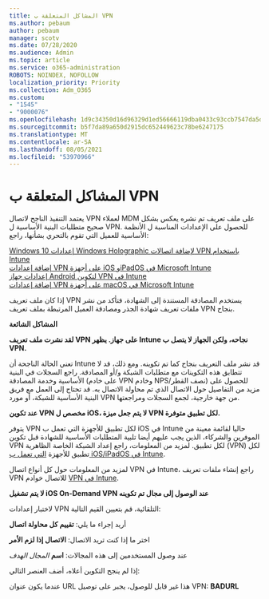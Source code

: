```yaml
---
title: المشاكل المتعلقة ب VPN
ms.author: pebaum
author: pebaum
manager: scotv
ms.date: 07/28/2020
ms.audience: Admin
ms.topic: article
ms.service: o365-administration
ROBOTS: NOINDEX, NOFOLLOW
localization_priority: Priority
ms.collection: Adm_O365
ms.custom:
- "1545"
- "9000076"
ms.openlocfilehash: 1d9c34350d16d96329d1ed56666119dba0433c93ccb7547da5dba4894531e1b4
ms.sourcegitcommit: b5f7da89a650d2915dc652449623c78be6247175
ms.translationtype: MT
ms.contentlocale: ar-SA
ms.lasthandoff: 08/05/2021
ms.locfileid: "53970966"
---
```

# <a name="vpn-related-issues"></a>المشاكل المتعلقة ب VPN

يعتمد التنفيذ الناجح لاتصال VPN لعملاء MDM على ملف تعريف تم نشره يعكس بشكل صحيح متطلبات البنية الأساسية ل VPN. للحصول على الإعدادات المناسبة ل الأنظمة الأساسية للعميل التي تقوم بالتحري بشأنها، راجع: 

[Windows 10 إعدادات Windows Holographic لإضافة اتصالات VPN باستخدام Intune](https://docs.microsoft.com/intune/vpn-settings-windows-10)  
[إضافة إعدادات VPN على أجهزة iOS وiPadOS في Microsoft Intune](https://docs.microsoft.com/intune/vpn-settings-ios)  
[إعدادات جهاز Android لتكوين VPN في Intune](https://docs.microsoft.com/intune/vpn-settings-android)  
[إضافة إعدادات VPN على أجهزة macOS في Microsoft Intune](https://docs.microsoft.com/mem/intune/configuration/vpn-settings-macos)

إذا كان ملف تعريف VPN يستخدم المصادقة المستندة إلى الشهادة، فتأكد من نشر ملفات تعريف شهادة الجذر ومصادقة العميل المرتبطة بملف تعريف VPN بنجاح.

**المشاكل الشائعة**

**لقد نشرت ملف تعريف VPN على جهاز. يظهر Intune نجاحه، ولكن الجهاز لا يتصل ب VPN.**

تعني الحالة الناجحة أن Intune قد نشر ملف التعريف بنجاح كما تم تكوينه. ومع ذلك، قد لا تتطابق هذه التكوينات مع متطلبات الشبكة و/أو المصادقة. راجع السجلات في البنية الأساسية وخدمة المصادقة (على خادم VPN وخادم NPS/نصف القطر) للحصول على مزيد من التفاصيل حول الاتصال الذي تم محاولة الاتصال به. قد تحتاج إلى العمل مع فريق البنية الأساسية للشبكة، أو مورد VPN من جهة خارجية، لجمع السجلات ومراجعتها.

**عند تكوين VPN مخصص ل iOS، لا يتم جعل ميزة VPN لكل تطبيق متوفرة.**

يتوفر VPN لكل تطبيق للأجهزة التي تعمل ب iOS في Intune حاليا لقائمة معينة من الموفرين والشركاء، الذين يجب عليهم أيضا تلبية المتطلبات الأساسية للشهادة قبل تكوين VPN لكل تطبيق. لمزيد من المعلومات، راجع إعداد الشبكة الخاصة الظاهرية (VPN) لكل تطبيق للأجهزة [التي تعمل ب iOS/iPadOS في Intune](https://docs.microsoft.com/intune/vpn-setting-configure-per-app). 

لمزيد من المعلومات حول كل أنواع اتصال VPN في Intune، راجع إنشاء ملفات تعريف VPN للاتصال خوادم [VPN في Intune](https://docs.microsoft.com/intune/vpn-settings-configure).  

**لا يتم تشغيل iOS On-Demand VPN عند الوصول إلى مجال تم تكوينه**

لاختبار إعدادات VPN التلقائية، قم بتعيين القيم التالية:

أريد إجراء ما يلي: **تقييم كل محاولة اتصال** 

اختر ما إذا كنت تريد الاتصال: **الاتصال إذا لزم الأمر**

عند وصول المستخدمين إلى هذه المجالات: **اسم** *المجال الهدف*

إذا لم ينجح التكوين أعلاه، أضف العنصر التالي:

عندما يكون عنوان URL هذا غير قابل للوصول، يجبر على توصيل VPN: **BADURL**